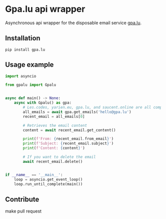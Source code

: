 # Gpa.lu api wrapper

Asynchronous api wrapper for the disposable email service [gpa.lu](https://gpa.lu).

## Installation

```
pip install gpa.lu
```

## Usage example

```py
import asyncio

from gpalu import Gpalu


async def main() -> None:
    async with Gpalu() as gpa:
        # Les.codes, yarien.eu, gpa.lu, and saucent.online are all compatible.
        all_emails = await gpa.get_emails('hello@gpa.lu')
        recent_email = all_emails[0]

        # Retrieves the email content
        content = await recent_email.get_content()

        print(f'From: {recent_email.from_email}')
        print(f'Subject: {recent_email.subject}')
        print(f'Content: {content}')

        # If you want to delete the email
        await recent_email.delete()


if __name__ == '__main__':
    loop = asyncio.get_event_loop()
    loop.run_until_complete(main())

```

## Contribute

make pull request
